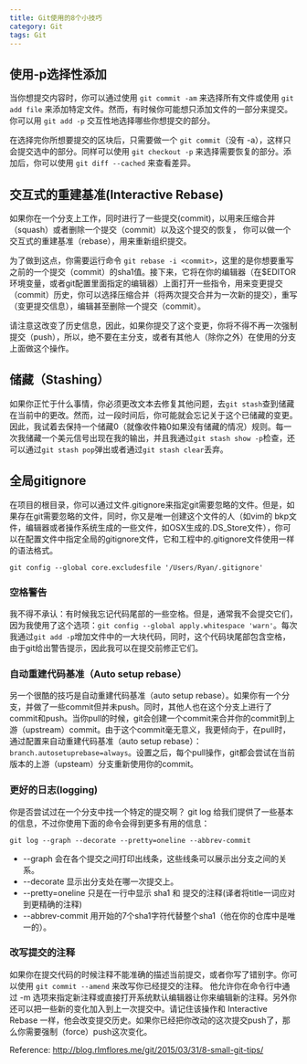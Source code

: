 ```yaml
---
title: Git使用的8个小技巧
category: Git
tags: Git
---
```


## 使用-p选择性添加
当你想提交内容时，你可以通过使用 `git commit -am` 来选择所有文件或使用 `git add file` 来添加特定文件。然而，有时候你可能想只添加文件的一部分来提交。你可以用 `git add -p` 交互性地选择哪些你想提交的部分。

在选择完你所想要提交的区块后，只需要做一个 `git commit`（没有 -a），这样只会提交选中的部分。同样可以使用 `git checkout -p` 来选择需要恢复的部分。添加后，你可以使用 `git diff --cached` 来查看差异。

## 交互式的重建基准(Interactive Rebase)
如果你在一个分支上工作，同时进行了一些提交(commit)，以用来压缩合并（squash）或者删除一个提交（commit）以及这个提交的恢复， 你可以做一个交互式的重建基准（rebase），用来重新组织提交。

为了做到这点，你需要运行命令 `git rebase -i <commit>`，这里的<commit>是你想要重写之前的一个提交（commit）的sha1值。接下来，它将在你的编辑器（在$EDITOR环境变量，或者git配置里面指定的编辑器）上面打开一些指令，用来变更提交（commit）历史，你可以选择压缩合并（将两次提交合并为一次新的提交），重写（变更提交信息），编辑甚至删除一个提交（commit）。

请注意这改变了历史信息，因此，如果你提交了这个变更，你将不得不再一次强制提交（push），所以，绝不要在主分支，或者有其他人（除你之外）在使用的分支上面做这个操作。

## 储藏（Stashing）
如果你正忙于什么事情，你必须更改文本去修复其他问题，去`git stash`查到储藏在当前中的更改。然而，过一段时间后，你可能就会忘记关于这个已储藏的变更。因此，我试着去保持一个储藏0（就像收件箱0如果没有储藏的情况）规则。每一次我储藏一个美元信号出现在我的输出，并且我通过`git stash show -p`检查，还可以通过`git stash pop`弹出或者通过`git stash clear`丢弃。

## 全局gitignore
在项目的根目录，你可以通过文件.gitignore来指定git需要忽略的文件。但是，如果存在git需要忽略的文件，同时，你又是唯一创建这个文件的人（如vim的 bkp文件，编辑器或者操作系统生成的一些文件，如OSX生成的.DS_Store文件），你可以在配置文件中指定全局的gitignore文件，它和工程中的.gitignore文件使用一样的语法格式。
```
git config --global core.excludesfile '/Users/Ryan/.gitignore'
```
### 空格警告
我不得不承认：有时候我忘记代码尾部的一些空格。但是，通常我不会提交它们，因为我使用了这个选项：`git config --global apply.whitespace 'warn'`。每次我通过`git add -p`增加文件中的一大块代码，同时，这个代码块尾部包含空格，由于git给出警告提示，因此我可以在提交前修正它们。

### 自动重建代码基准（Auto setup rebase）
另一个很酷的技巧是自动重建代码基准（auto setup rebase）。如果你有一个分支，并做了一些commit但并未push。同时，其他人也在这个分支上进行了commit和push。当你pull的时候，git会创建一个commit来合并你的commit到上游（upstream）commit。由于这个commit毫无意义，我更倾向于，在pull时，通过配置来自动重建代码基准（auto setup rebase）：`branch.autosetuprebase=always`。设置之后，每个pull操作，git都会尝试在当前版本的上游（upsteam）分支重新使用你的commit。

### 更好的日志(logging)
你是否尝试过在一个分支中找一个特定的提交啊？ git log 给我们提供了一些基本的信息，不过你使用下面的命令会得到更多有用的信息：
```
git log --graph --decorate --pretty=oneline --abbrev-commit
```
+ --graph 会在各个提交之间打印出线条，这些线条可以展示出分支之间的关系。
+ --decorate 显示出分支处在哪一次提交上。
+ --pretty=oneline 只是在一行中显示 sha1 和 提交的注释(译者将title一词应对到更精确的注释)
+ --abbrev-commit 用开始的7个sha1字符代替整个sha1（他在你的仓库中是唯一的）。

### 改写提交的注释
如果你在提交代码的时候注释不能准确的描述当前提交，或者你写了错别字。你可以使用 `git commit --amend` 来改写你已经提交的注释。 他允许你在命令行中通过 -m 选项来指定新注释或直接打开系统默认编辑器让你来编辑新的注释。另外你还可以把一些新的变化加入到上一次提交中。请记住该操作和 Interactive Rebase 一样，他会改变提交历史。如果你已经把你改动的这次提交push了，那么你需要强制（force）push这次变化。

Reference: http://blog.rlmflores.me/git/2015/03/31/8-small-git-tips/